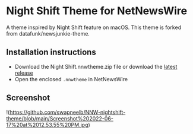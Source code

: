 
# Night Shift Theme for NetNewsWire

A theme inspired by Night Shift feature on macOS. This theme is forked from datafunk/newsjunkie-theme.

## Installation instructions

- Download the Night Shift.nnwtheme.zip file or download the [latest release](https://github.com/swapneelb/NNW-nightshift-theme/releases/download/Latest/Night.Shift.nnwtheme.zip)
- Open the enclosed `.nnwtheme` in NetNewsWire

## Screenshot

!(https://github.com/swapneelb/NNW-nightshift-theme/blob/main/Screenshot%202022-06-17%20at%2012.53.55%20PM.jpg)
